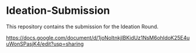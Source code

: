 # Ideation-Submission

This repository contains the submission for the Ideation Round.

https://docs.google.com/document/d/1joNoltnkjIBKidUz1NsM6ohIdoK25E4uuWonSPasjK4/edit?usp=sharing
